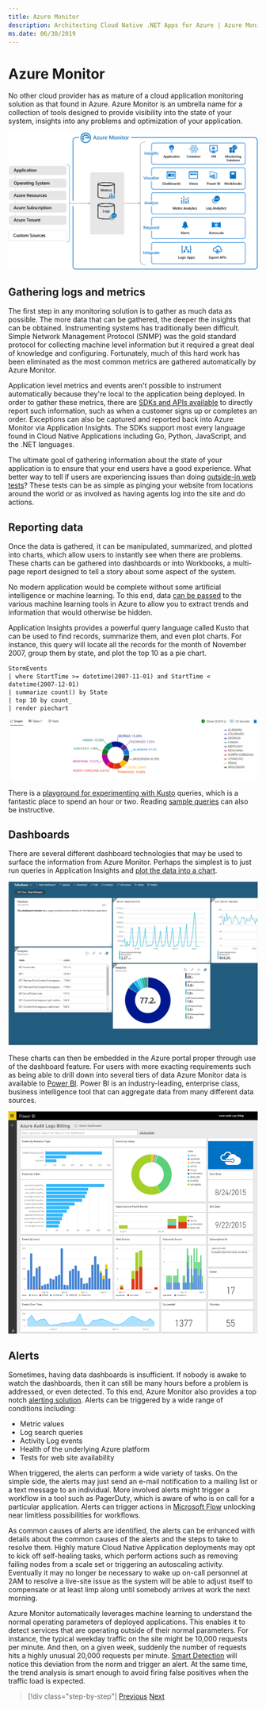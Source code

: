 ```yaml
---
title: Azure Monitor
description: Architecting Cloud Native .NET Apps for Azure | Azure Monitor
ms.date: 06/30/2019
---
```


# Azure Monitor 

No other cloud provider has as mature of a cloud application monitoring solution as that found in Azure. Azure Monitor is an umbrella name for a collection of tools designed to provide visibility into the state of your system, insights into any problems and optimization of your application. 

![Figure 8-3 Azure Monitor, a collection to tools to provide insight into how a cloud native application is functioning.](media/azure_monitor.png)

## Gathering logs and metrics

The first step in any monitoring solution is to gather as much data as possible. The more data that can be gathered, the deeper the insights that can be obtained. Instrumenting systems has traditionally been difficult. Simple Network Management Protocol (SNMP) was the gold standard protocol for collecting machine level information but it required a great deal of knowledge and configuring. Fortunately, much of this hard work has been eliminated as the most common metrics are gathered automatically by Azure Monitor.

Application level metrics and events aren't possible to instrument automatically because they're local to the application being deployed. In order to gather these metrics, there are [SDKs and APIs available](https://docs.microsoft.com/azure/azure-monitor/app/api-custom-events-metrics) to directly report such information, such as when a customer signs up or completes an order. Exceptions can also be captured and reported back into Azure Monitor via Application Insights. The SDKs support most every language found in Cloud Native Applications including Go, Python, JavaScript, and the .NET languages.

The ultimate goal of gathering information about the state of your application is to ensure that your end users have a good experience. What better way to tell if users are experiencing issues than doing [outside-in web tests](https://docs.microsoft.com/azure/azure-monitor/app/monitor-web-app-availability)? These tests can be as simple as pinging your website from locations around the world or as involved as having agents log into the site and do actions.

## Reporting data

Once the data is gathered, it can be manipulated, summarized, and plotted into charts, which allow users to instantly see when there are problems. These charts can be gathered into dashboards or into Workbooks, a multi-page report designed to tell a story about some aspect of the system.

No modern application would be complete without some artificial intelligence or machine learning. To this end, data [can be passed](https://www.youtube.com/watch?v=Cuza-I1g9tw) to the various machine learning tools in Azure to allow you to extract trends and information that would otherwise be hidden.

Application Insights provides a powerful query language called Kusto that can be used to find records, summarize them, and even plot charts. For instance, this query will locate all the records for the month of November 2007, group them by state, and plot the top 10 as a pie chart.

```
StormEvents 
| where StartTime >= datetime(2007-11-01) and StartTime < datetime(2007-12-01)
| summarize count() by State
| top 10 by count_
| render piechart 
```

![Figure 8-0 The result of the Application Insights Query](media/application_insights_example.png)

There is a [playground for experimenting with Kusto](https://dataexplorer.azure.com/clusters/help/databases/Samples) queries, which is a fantastic place to spend an hour or two. Reading [sample queries](https://docs.microsoft.com/azure/kusto/query/samples) can also be instructive.

## Dashboards

There are several different dashboard technologies that may be used to surface the information from Azure Monitor. Perhaps the simplest is to just run queries in Application Insights and [plot the data into a chart](https://docs.microsoft.com/azure/azure-monitor/learn/tutorial-app-dashboards). 

![Figure 8-1 An example of Application Insights charts embedded in the main Azure Dashboard](media/azure_dashboard.png)

These charts can then be embedded in the Azure portal proper through use of the dashboard feature. For users with more exacting requirements such as being able to drill down into several tiers of data Azure Monitor data is available to [Power BI](https://powerbi.microsoft.com/). Power BI is an industry-leading, enterprise class, business intelligence tool that can aggregate data from many different data sources.

![Figure 8-2 An example Power BI dashboards ](media/powerbidashboard.png)

## Alerts

Sometimes, having data dashboards is insufficient. If nobody is awake to watch the dashboards, then it can still be many hours before a problem is addressed, or even detected. To this end, Azure Monitor also provides a top notch [alerting solution](https://docs.microsoft.com/azure/azure-monitor/platform/alerts-overview). Alerts can be triggered by a wide range of conditions including:

* Metric values
* Log search queries
* Activity Log events
* Health of the underlying Azure platform
* Tests for web site availability

When triggered, the alerts can perform a wide variety of tasks. On the simple side, the alerts may just send an e-mail notification to a mailing list or a text message to an individual. More involved alerts might trigger a workflow in a tool such as PagerDuty, which is aware of who is on call for a particular application. Alerts can trigger actions in [Microsoft Flow](https://flow.microsoft.com/) unlocking near limitless possibilities for workflows.

As common causes of alerts are identified, the alerts can be enhanced with details about the common causes of the alerts and the steps to take to resolve them. Highly mature Cloud Native Application deployments may opt to kick off self-healing tasks, which perform actions such as removing failing nodes from a scale set or triggering an autoscaling activity. Eventually it may no longer be necessary to wake up on-call personnel at 2AM to resolve a live-site issue as the system will be able to adjust itself to compensate or at least limp along until somebody arrives at work the next morning. 

Azure Monitor automatically leverages machine learning to understand the normal operating parameters of deployed applications. This enables it to detect services that are operating outside of their normal parameters. For instance, the typical weekday traffic on the site might be 10,000 requests per minute. And then, on a given week, suddenly the number of requests hits a highly unusual 20,000 requests per minute. [Smart Detection](https://docs.microsoft.com/azure/azure-monitor/app/proactive-diagnostics) will notice this deviation from the norm and trigger an alert. At the same time, the trend analysis is smart enough to avoid firing false positives when the traffic load is expected.  

>[!div class="step-by-step"]
>[Previous](logging.md)
>[Next](monitoring-azure-kubernetes.md)

